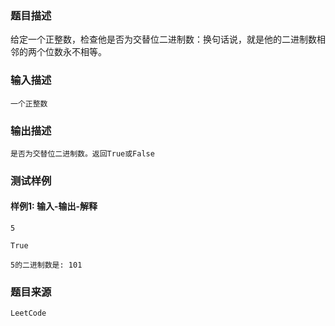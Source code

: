 ### 题目描述

给定一个正整数，检查他是否为交替位二进制数：换句话说，就是他的二进制数相邻的两个位数永不相等。

### 输入描述

```
一个正整数
```
### 输出描述

```
是否为交替位二进制数。返回True或False
```

### 测试样例
#### 样例1: 输入-输出-解释
```
5
```
```
True
```
```
5的二进制数是: 101
```
### 题目来源  
`LeetCode`